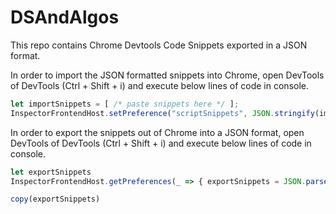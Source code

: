 # DSAndAlgos

This repo contains Chrome Devtools Code Snippets exported in a JSON format.

In order to import the JSON formatted snippets into Chrome, open DevTools of DevTools (Ctrl + Shift + i) and execute below lines of code in console.

```javascript
let importSnippets = [ /* paste snippets here */ ];
InspectorFrontendHost.setPreference("scriptSnippets", JSON.stringify(importSnippets));
```

In order to export the snippets out of Chrome into a JSON format, open DevTools of DevTools (Ctrl + Shift + i) and execute below lines of code in console.

```javascript
let exportSnippets
InspectorFrontendHost.getPreferences(_ => { exportSnippets = JSON.parse(_.scriptSnippets) })

copy(exportSnippets)
```
